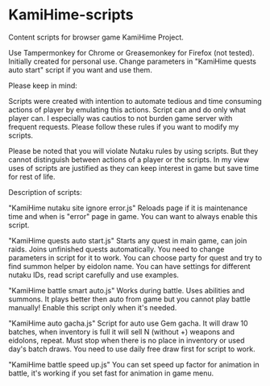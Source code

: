 # KamiHime-scripts
Content scripts for browser game KamiHime Project.

Use Tampermonkey for Chrome or Greasemonkey for Firefox (not tested).
Initially created for personal use. Change parameters in "KamiHime quests auto start" script if you want and use them.

Please keep in mind:

Scripts were created with intention to automate tedious and time consuming actions of player by emulating this actions. 
Script can and do only what player can. I especially was cautios to not burden game server with frequent requests.
Please follow these rules if you want to modify my scripts.

Please be noted that you will violate Nutaku rules by using scripts. But they cannot distinguish between actions of a player or the scripts.
In my view uses of scripts are justified as they can keep interest in game but save time for rest of life.

Description of scripts:

"KamiHime nutaku site ignore error.js" Reloads page if it is maintenance time and when is "error" page in game. You can want to always enable this script.

"KamiHime quests auto start.js" Starts any quest in main game, can join raids. Joins unfinished quests automatically. You need to change parameters in script for it to work. You can choose party for quest and try to find summon helper by eidolon name. You can have settings for different nutaku IDs, read script carefully and use examples.

"KamiHime battle smart auto.js" Works during battle. Uses abilities and summons. It plays better then auto from game but you cannot play battle manually! Enable this script only when it's needed.

"KamiHime auto gacha.js" Script for auto use Gem gacha. It will draw 10 batches, when inventory is full it will sell N (without +) weapons and eidolons, repeat. Must stop when there is no place in inventory or used day's batch draws. You need to use daily free draw first for script to work.

"KamiHime battle speed up.js" You can set speed up factor for animation in battle, it's working if you set fast for animation in game menu.
